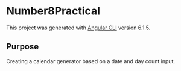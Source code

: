 # Number8Practical

This project was generated with [Angular CLI](https://github.com/angular/angular-cli) version 6.1.5.

## Purpose

Creating a calendar generator based on a date and day count input.

